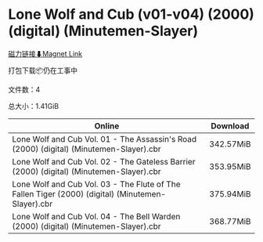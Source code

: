 # Lone Wolf and Cub (v01-v04) (2000) (digital) (Minutemen-Slayer)

[磁力链接⬇Magnet Link](magnet:?xt=urn:btih:f70bef084e8607e6a4272e5270a3019d08612175&dn=Lone%20Wolf%20and%20Cub%20%28v01-v04%29%20%282000%29%20%28digital%29%20%28Minutemen-Slayer%29)

打包下载📦仍在工事中

文件数：4

总大小：1.41GiB

Online | Download
--- | ---
Lone Wolf and Cub Vol. 01 - The Assassin's Road (2000) (digital) (Minutemen-Slayer).cbr | 342.57MiB
Lone Wolf and Cub Vol. 02 - The Gateless Barrier (2000) (digital) (Minutemen-Slayer).cbr | 353.95MiB
Lone Wolf and Cub Vol. 03 - The Flute of The Fallen Tiger (2000) (digital) (Minutemen-Slayer).cbr | 375.94MiB
Lone Wolf and Cub Vol. 04 - The Bell Warden (2000) (digital) (Minutemen-Slayer).cbr | 368.77MiB